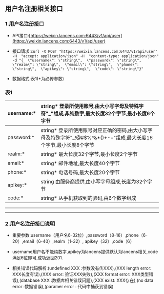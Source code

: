 ## 用户名注册相关接口

### 1.用户名注册接口

* API接口:[https://weixin.lancens.com:6443/v1/api/user](https://weixin.lancens.com:6443/v1/api/user)

* 接口请求:`curl -X POST "https://weixin.lancens.com:6443/v1/api/user" -H  "accept: application/json" -H  "content-type: application/json" -d "{  \"username\": \"string\",  \"password\": \"string\",  \"realm\": \"string\",  \"email\": \"string\",  \"phone\": \"string\",  \"apikey\": \"string\",  \"code\": \"string\"}"`

* 数据格式:表1\(\*为必传参数\)

### 表1

| username:\* | string\* 登录所使用账号,由大小写字母及特殊字符"\_"组成,非纯数字,最大长度32个字节,最小长度6个字节 |
| :--- | :--- |
| password:\* | string\* 登录所使用账号对应正确的密码,由大小写字母及特殊字符"\_!@\#$%^&\*\(\)+-="组成,最大长度16个字节,最小长度8个字节 |
| realm:\* | string\* 最大长度32个字节,最小长度2个字节 |
| email:\* | string\* 邮件地址,最大长度40个字节 |
| phone:\* | string\* 电话号码,最大长度20个字节 |
| apikey:\* | string 由服务商提供,由小写字母组成,长度为32个字节 |
| code:\* | string\* 从手机获取到的验码,由6个数字组成 |

---

---

### 2.用户名注册接口说明

* 重要参数:username（用户名6-32位）,password（8-16）,phone（6-20）,email（6-40）,realm（1-32）,          apikey（32）,code（6）

* username用户名不能纯数字,apikey为lancens提供默认为lancens相关,code满足6位即可,成功返回201.

* 相关错误代码解析:\(undefined XXX :参数没有传XXX\),\(XXX length error: XXX长度有误\),\(XXX error: 验证XXX失败\),\(XXX format error: XXX类型错误\),\(database XXX :数据库相关错误问题\),\(XXX exist: XXX存在\),\(no data error :数据错误\),\(paramer error : 代码中捕获到错误\)



